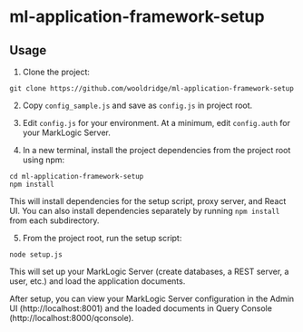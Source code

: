 # ml-application-framework-setup

## Usage

1. Clone the project:
```
git clone https://github.com/wooldridge/ml-application-framework-setup
```
2. Copy `config_sample.js` and save as `config.js` in project root.

3. Edit `config.js` for your environment. At a minimum, edit `config.auth` for your MarkLogic Server.

4. In a new terminal, install the project dependencies from the project root using npm:
```
cd ml-application-framework-setup
npm install
```
This will install dependencies for the setup script, proxy server, and React UI. You can also install dependencies separately by running `npm install` from each subdirectory.

5. From the project root, run the setup script:
```
node setup.js
```
This will set up your MarkLogic Server (create databases, a REST server, a user, etc.) and load the application documents. 

After setup, you can view your MarkLogic Server configuration in the Admin UI (http://localhost:8001) and the loaded documents in Query Console (http://localhost:8000/qconsole).
